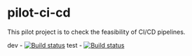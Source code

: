 # pilot-ci-cd

This pilot project is to check the feasibility of CI/CD pipelines.

dev - [![Build status](https://build.appcenter.ms/v0.1/apps/d467df97-474e-4c44-94c4-d4c0c2105be9/branches/dev/badge)](https://appcenter.ms)
test - [![Build status](https://build.appcenter.ms/v0.1/apps/d467df97-474e-4c44-94c4-d4c0c2105be9/branches/test/badge)](https://appcenter.ms)
